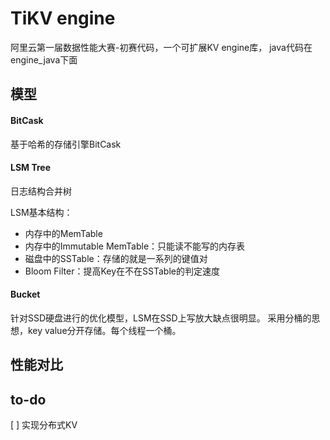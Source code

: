 # TiKV engine
阿里云第一届数据性能大赛-初赛代码，一个可扩展KV engine库， java代码在engine_java下面

## 模型
#### BitCask
基于哈希的存储引擎BitCask

#### LSM Tree
日志结构合并树

LSM基本结构：
- 内存中的MemTable
- 内存中的Immutable MemTable：只能读不能写的内存表
- 磁盘中的SSTable：存储的就是一系列的键值对
- Bloom Filter：提高Key在不在SSTable的判定速度

#### Bucket
针对SSD硬盘进行的优化模型，LSM在SSD上写放大缺点很明显。
采用分桶的思想，key value分开存储。每个线程一个桶。

## 性能对比 

## to-do
[ ] 实现分布式KV